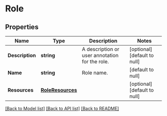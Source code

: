 # Role

## Properties
Name | Type | Description | Notes
------------ | ------------- | ------------- | -------------
**Description** | **string** | A description or user annotation for the role. | [optional] [default to null]
**Name** | **string** | Role name. | [default to null]
**Resources** | [**RoleResources**](role_resources.md) |  | [optional] [default to null]

[[Back to Model list]](../README.md#documentation-for-models) [[Back to API list]](../README.md#documentation-for-api-endpoints) [[Back to README]](../README.md)
